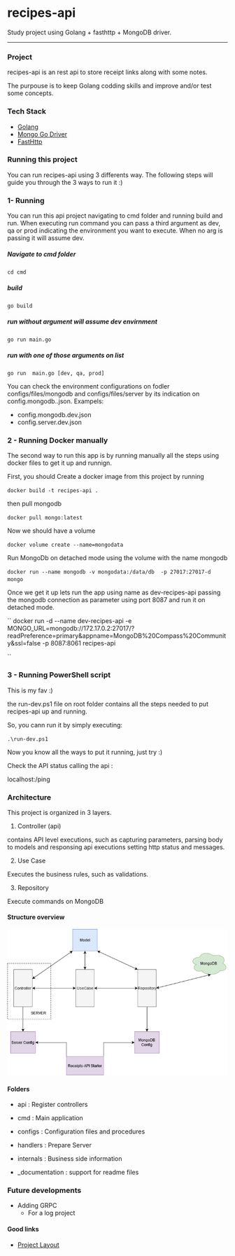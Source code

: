 # recipes-api
Study project using Golang + fasthttp + MongoDB driver.

****

### Project

recipes-api is an rest api to store receipt links along with some notes. 

The purpouse is to keep Golang codding skills and improve and/or test some concepts.

### Tech Stack

* [Golang](https://golang.org/)
* [Mongo Go Driver](https://github.com/mongodb/mongo-go-driver)
* [FastHttp](https://github.com/valyala/fasthttp)

### Running this project

You can run recipes-api using 3 differents way. 
The following steps will guide you through the 3 ways to run it :)

### 1- Running

You can run this api project navigating to cmd folder and running build and run. When executing run command you can pass a third argument as dev, qa or prod indicating the environment you want to execute. When no arg is passing it will assume dev.


##### Navigate to cmd folder
``
cd cmd
``

##### build
``
go build
``

##### run without argument will assume dev envirnment
``
go run main.go
``

##### run with one of those arguments on list
``
go run  main.go [dev, qa, prod]
``

You can check the environment configurations on fodler
configs/files/mongodb and configs/files/server  by its indication on config.mongodb.<env>.json. Exampels:
* config.mongodb.dev.json
* config.server.dev.json


### 2 - Running Docker manually

The second way to run this app is by running manually all the steps using docker files to get it up and runnign.

First, you should Create a docker image from this project by running

``
docker build -t recipes-api .
``

then pull mongodb

``
docker pull mongo:latest
``

Now we should have a volume

``
docker volume create --name=mongodata
``


Run MongoDb on detached mode using the volume with the name mongodb

``
docker run --name mongodb -v mongodata:/data/db  -p 27017:27017-d mongo
``


Once we get it up lets run the app  using name as dev-recipes-api passing the mongodb connection as parameter using port 8087 and run it on detached mode.

``
docker run -d --name dev-recipes-api -e MONGO_URL=mongodb://172.17.0.2:27017/?readPreference=primary&appname=MongoDB%20Compass%20Community&ssl=false -p 8087:8061 recipes-api

``
### 3 - Running PowerShell script

This is my fav :) 

the run-dev.ps1 file on root folder contains all the steps needed to put recipes-api up and running. 

So, you cann run it by simply  executing:


``
.\run-dev.ps1
``



Now you know all the ways to put it running, just try :)

Check the API status  calling the api :

localhost:<port>/ping


### Architecture

This project is organized in 3 layers.
1. Controller (api)

contains API level executions, such as capturing parameters, parsing body to models and responsing api executions setting http status and messages.

2. Use Case 

Executes the business rules, such as validations.

3. Repository

Execute commands on MongoDB

#### Structure overview

![structure](./_documentation/structure-overview.png)

#### Folders

* api : Register controllers

* cmd : Main application

* configs : Configuration files and procedures
* handlers : Prepare Server 
* internals : Business side information
* _documentation : support for readme files

### Future developments 

* Adding GRPC
    * For a log project

#### Good links
* [Project Layout](https://github.com/golang-standards/project-layout)


